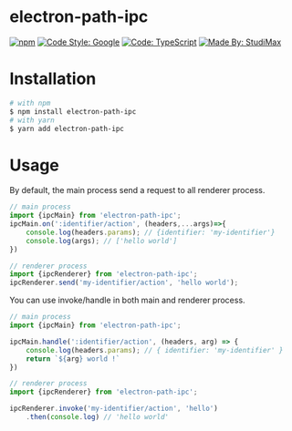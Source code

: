 # electron-path-ipc
[![npm](https://img.shields.io/npm/v/electron-path-ipc)](https://www.npmjs.com/package/electron-path-ipc)
[![Code Style: Google](https://img.shields.io/badge/code%20style-google-blueviolet.svg?logo=google&logoColor=white)](https://github.com/google/gts)
[![Code: TypeScript](https://img.shields.io/badge/made%20with-typescript-blue.svg?logo=typescript&logoColor=white)](https://github.com/microsoft/TypeScript)
[![Made By: StudiMax](https://img.shields.io/badge/made%20by-studimax-red.svg)](https://github.com/studimax)

# Installation
```bash
# with npm
$ npm install electron-path-ipc
# with yarn
$ yarn add electron-path-ipc
```
# Usage
By default, the main process send a request to all renderer process.
```js
// main process
import {ipcMain} from 'electron-path-ipc';
ipcMain.on(':identifier/action', (headers,...args)=>{
    console.log(headers.params); // {identifier: 'my-identifier'}
    console.log(args); // ['hello world']
})

// renderer process
import {ipcRenderer} from 'electron-path-ipc';
ipcRenderer.send('my-identifier/action', 'hello world');
```
You can use invoke/handle in both main and renderer process.

```js
// main process
import {ipcMain} from 'electron-path-ipc';

ipcMain.handle(':identifier/action', (headers, arg) => {
    console.log(headers.params); // { identifier: 'my-identifier' }
    return `${arg} world !`
})

// renderer process
import {ipcRenderer} from 'electron-path-ipc';

ipcRenderer.invoke('my-identifier/action', 'hello')
    .then(console.log) // 'hello world'
```


